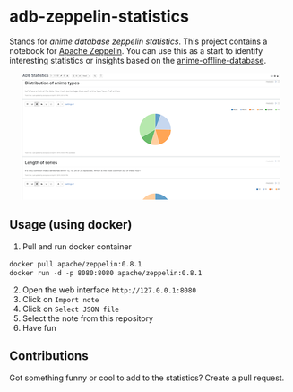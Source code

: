 # adb-zeppelin-statistics

Stands for _anime database zeppelin statistics_. This project contains a notebook for [Apache Zeppelin](https://zeppelin.apache.org). You can use this as a start to identify interesting statistics or insights based on the [anime-offline-database](https://github.com/manami-project/anime-offline-database).

<p align="center">
  <img src="images/zeppelin-notebook.png">
</p>

## Usage (using docker)

1. Pull and run docker container
```
docker pull apache/zeppelin:0.8.1
docker run -d -p 8080:8080 apache/zeppelin:0.8.1
```
2. Open the web interface `http://127.0.0.1:8080`
3. Click on `Import note`
4. Click on `Select JSON file`
5. Select the note from this repository
6. Have fun

## Contributions
Got something funny or cool to add to the statistics? Create a pull request.